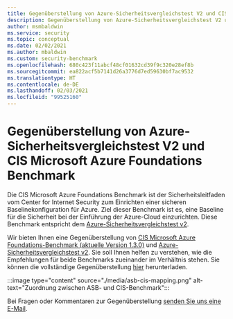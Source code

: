 ```yaml
---
title: Gegenüberstellung von Azure-Sicherheitsvergleichstest V2 und CIS Microsoft Azure Foundations Benchmark
description: Gegenüberstellung von Azure-Sicherheitsvergleichstest V2 und CIS Microsoft Azure Foundations Benchmark
author: msmbaldwin
ms.service: security
ms.topic: conceptual
ms.date: 02/02/2021
ms.author: mbaldwin
ms.custom: security-benchmark
ms.openlocfilehash: 680c423f11abcf48cf01632cd39f9c320e28ef8b
ms.sourcegitcommit: ea822acf5b7141d26a3776d7ed59630bf7ac9532
ms.translationtype: HT
ms.contentlocale: de-DE
ms.lasthandoff: 02/03/2021
ms.locfileid: "99525160"
---
```

# <a name="mapping-of-azure-security-benchmark-v2-and-cis-microsoft-azure-foundations-benchmark"></a>Gegenüberstellung von Azure-Sicherheitsvergleichstest V2 und CIS Microsoft Azure Foundations Benchmark

Die CIS Microsoft Azure Foundations Benchmark ist der Sicherheitsleitfaden vom Center for Internet Security zum Einrichten einer sicheren Baselinekonfiguration für Azure. Ziel dieser Benchmark ist es, eine Baseline für die Sicherheit bei der Einführung der Azure-Cloud einzurichten. Diese Benchmark entspricht dem [Azure-Sicherheitsvergleichstest v2](overview.md).

Wir bieten Ihnen eine Gegenüberstellung von [CIS Microsoft Azure Foundations-Benchmark (aktuelle Version 1.3.0)](https://www.cisecurity.org/benchmark/azure/) und [Azure-Sicherheitsvergleichstest v2](overview.md). Sie soll Ihnen helfen zu verstehen, wie die Empfehlungen für beide Benchmarks zueinander im Verhältnis stehen. Sie können die vollständige Gegenüberstellung [hier](https://github.com/MicrosoftDocs/SecurityBenchmarks/blob/master/Azure%20Security%20Benchmark/2.0/asb_v2_to_cis_microsoft_azure_foundations_benchmark_v1.3.0.xlsx) herunterladen.

:::image type="content" source="./media/asb-cis-mapping.png" alt-text="Zuordnung zwischen ASB- und CIS-Benchmark":::

Bei Fragen oder Kommentaren zur Gegenüberstellung [senden Sie uns eine E-Mail](mailto:benchmarkfeedback@microsoft.com?subject=Benchmark%20Feedback).